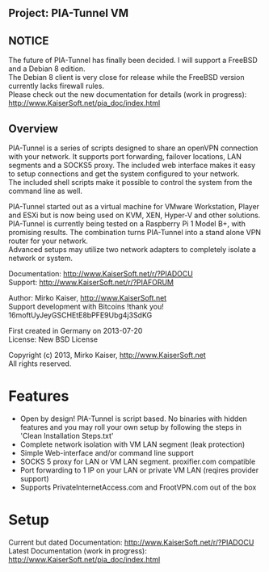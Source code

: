 Project: PIA-Tunnel VM
----------------------

NOTICE
------
The future of PIA-Tunnel has finally been decided. I will support a FreeBSD and a Debian 8 edition.    
The Debian 8 client is very close for release while the FreeBSD version currently lacks firewall rules.    
Please check out the new documentation for details (work in progress): http://www.KaiserSoft.net/pia_doc/index.html



Overview
--------

PIA-Tunnel is a series of scripts designed to share an openVPN connection with your network.
It supports port forwarding, failover locations, LAN segments and a SOCKS5 proxy.
The included web interface makes it easy to setup connections and get the system configured to
your network.    
The included shell scripts make it possible to control the system from the command line as well.

PIA-Tunnel started out as a virtual machine for VMware Workstation, Player and ESXi but
is now being used on KVM, XEN, Hyper-V and other solutions.    
PIA-Tunnel is currently being tested on a Raspberry Pi 1 Model B+, with promising results.
The combination turns PIA-Tunnel into a stand alone VPN router for your network.    
Advanced setups may utilize two network adapters to completely isolate a network or system.

Documentation:	http://www.KaiserSoft.net/r/?PIADOCU    
Support:	http://www.KaiserSoft.net/r/?PIAFORUM

Author: Mirko Kaiser, http://www.KaiserSoft.net    
Support development with Bitcoins !thank you!  16moftUyJeyGSCHEtE8bPFE9Ubg4j3SdKG

First created in Germany on 2013-07-20    
License: New BSD License    

Copyright (c) 2013, Mirko Kaiser, http://www.KaiserSoft.net     
All rights reserved.


Features
========
* Open by design! PIA-Tunnel is script based. No binaries
  with hidden features and you may roll your own setup by
  following the steps in 'Clean Installation Steps.txt'
* Complete network isolation with VM LAN segment (leak protection)
* Simple Web-interface and/or command line support
* SOCKS 5 proxy for LAN or VM LAN segment. proxifier.com compatible
* Port forwarding to 1 IP on your LAN or private VM LAN (reqires provider support)
* Supports PrivateInternetAccess.com and FrootVPN.com out of the box


Setup
=====

Current but dated Documentation: http://www.KaiserSoft.net/r/?PIADOCU    
Latest Documentation (work in progress): http://www.KaiserSoft.net/pia_doc/index.html
